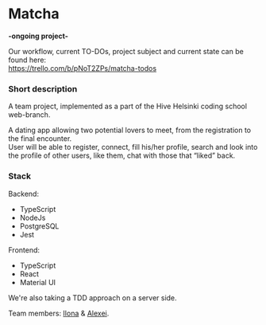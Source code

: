 # Matcha
**-ongoing project-**  
  
Our workflow, current TO-DOs, project subject and current state can be found here:  
https://trello.com/b/pNoT2ZPs/matcha-todos

### Short description  
A team project, implemented as a part of the Hive Helsinki coding school web-branch.  
  
A dating app allowing two potential lovers to meet, from the registration to the final encounter.  
User will be able to register, connect, fill his/her profile, search and look into the profile of other users, like them, chat with those that “liked” back.  
### Stack  

Backend:
- TypeScript
- NodeJs
- PostgreSQL
- Jest

Frontend:
- TypeScript
- React
- Material UI  

We're also taking a TDD approach on a server side.

Team members: [Ilona](https://github.com/fglsn) & [Alexei](https://github.com/alex2011576).
